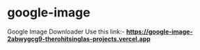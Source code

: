 # google-image
Google Image Downloader
Use this link:- **https://google-image-2abwygcg9-therohitsinglas-projects.vercel.app**
